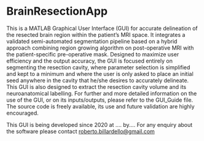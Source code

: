 # BrainResectionApp
This is a MATLAB Graphical User Interface (GUI) for accurate delineation of the resected brain region within the patient’s MRI space. It integrates a validated semi-automated segmentation pipeline based on a hybrid approach combining region growing algorithm on post-operative MRI with the patient-specific pre-operative mask. Designed to maximize user efficiency and the output accuracy, the GUI is focused entirely on segmenting the resection cavity, where parameter selection is simplified and kept to a minimum and where the user is only asked to place an initial seed anywhere in the cavity that he/she desires to accurately delineate. This GUI is also designed to extract the resection cavity volume and its neuroanatomical labelling. For further and more detailed information on the use of the GUI, or on its inputs/outputs, please refer to the GUI_Guide file. The source code is freely available, its use and future validation are highly encouraged.

This GUI is being developed since 2020 at .... by.... For any enquiry about the software please contact roberto.billardello@gmail.com
